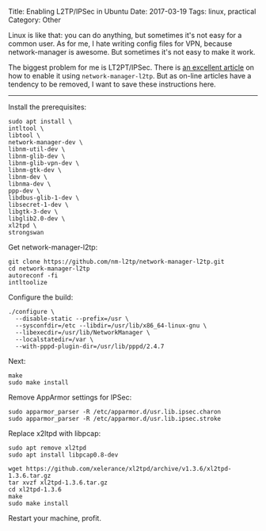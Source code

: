 Title: Enabling L2TP/IPSec in Ubuntu 
Date: 2017-03-19
Tags: linux, practical
Category: Other


Linux is like that: you can do anything, but sometimes it's not easy for a common user. As for me, I hate writing config files for VPN, because network-manager is awesome. But sometimes it's not easy to make it work. 

The biggest problem for me is LT2PT/IPSec. There is [an excellent article](http://blog.z-proj.com/enabling-l2tp-over-ipsec-on-ubuntu-16-04/) on how to enable it using `network-manager-l2tp`. But as on-line articles have a tendency to be removed, I want to save these instructions here.

---

Install the prerequisites:

```
sudo apt install \  
intltool \  
libtool \  
network-manager-dev \  
libnm-util-dev \  
libnm-glib-dev \  
libnm-glib-vpn-dev \  
libnm-gtk-dev \  
libnm-dev \  
libnma-dev \  
ppp-dev \  
libdbus-glib-1-dev \  
libsecret-1-dev \  
libgtk-3-dev \  
libglib2.0-dev \  
xl2tpd \  
strongswan  
```

Get network-manager-l2tp:

```
git clone https://github.com/nm-l2tp/network-manager-l2tp.git  
cd network-manager-l2tp  
autoreconf -fi  
intltoolize  
```

Configure the build: 

```
./configure \
  --disable-static --prefix=/usr \
  --sysconfdir=/etc --libdir=/usr/lib/x86_64-linux-gnu \
  --libexecdir=/usr/lib/NetworkManager \
  --localstatedir=/var \
  --with-pppd-plugin-dir=/usr/lib/pppd/2.4.7
```


Next: 

```
make  
sudo make install 
```

Remove AppArmor settings for IPSec: 

```
sudo apparmor_parser -R /etc/apparmor.d/usr.lib.ipsec.charon  
sudo apparmor_parser -R /etc/apparmor.d/usr.lib.ipsec.stroke  
```

Replace x2ltpd with libpcap: 

```
sudo apt remove xl2tpd  
sudo apt install libpcap0.8-dev

wget https://github.com/xelerance/xl2tpd/archive/v1.3.6/xl2tpd-1.3.6.tar.gz  
tar xvzf xl2tpd-1.3.6.tar.gz  
cd xl2tpd-1.3.6  
make  
sudo make install  
```

Restart your machine, profit.
